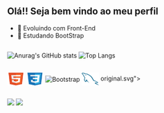 ## Olá!! Seja bem vindo ao meu perfil 

- 🚀 Evoluindo com Front-End
- 🌱 Estudando BootStrap
##

<div>
  <a href-"https://github.com/KaiqueGab">
    
  ![Anurag's GitHub stats](https://github-readme-stats.vercel.app/api?username=kaiquegab\&hide=issues\&show_icons=true&theme=tokyonight)
  ![Top Langs](https://github-readme-stats.vercel.app/api/top-langs/?username=kaiquegab&layout=compact&theme=tokyonight)
</div>

<div style="display: inline_block"><br>
  <img align="center" alt="HTML" height="30" width="40" src="https://raw.githubusercontent.com/devicons/devicon/master/icons/html5/html5-original.svg">
  <img align="center" alt="CSS" height="30" width="40" src="https://raw.githubusercontent.com/devicons/devicon/master/icons/css3/css3-original.svg">
  <img align="center" alt="Bootstrap" height="30" width="40" src="https://raw.githubusercontent.com/devicons/devicon/master/icons/bootstrap/bootstrap-
  <img align="center" alt="Python" height="30" width="40" src="https://raw.githubusercontent.com/devicons/devicon/master/icons/python/python-original.svg">
  <img align="center" alt="MySql" height="30" width="40" src="https://raw.githubusercontent.com/devicons/devicon/master/icons/mysql/mysql-original.svg">
  original.svg">
</div>

##

<div> 
  <a href = "mailto:krebonato7@gmail.com"><img src="https://img.shields.io/badge/Gmail-D14836?style=for-the-badge&logo=gmail&logoColor=white"></a>
  <a href="https://br.linkedin.com/in/ka%C3%ADquerebonato" target="_blank"><img src="https://img.shields.io/badge/-LinkedIn-%230077B5?style=for-the-badge&logo=linkedin&logoColor=white" target="_blank"></a> 
  
</div>
